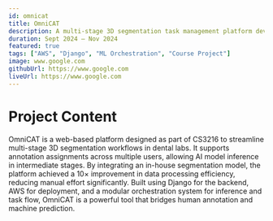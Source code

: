 ```yaml
---
id: omnicat
title: OmniCAT
description: A multi-stage 3D segmentation task management platform developed for dental applications.
duration: Sept 2024 – Nov 2024
featured: true
tags: ["AWS", "Django", "ML Orchestration", "Course Project"]
image: www.google.com
githubUrl: https://www.google.com
liveUrl: https://www.google.com
---
```


# Project Content

OmniCAT is a web-based platform designed as part of CS3216 to streamline multi-stage 3D segmentation workflows in dental labs. It supports annotation assignments across multiple users, allowing AI model inference in intermediate stages. By integrating an in-house segmentation model, the platform achieved a 10× improvement in data processing efficiency, reducing manual effort significantly. Built using Django for the backend, AWS for deployment, and a modular orchestration system for inference and task flow, OmniCAT is a powerful tool that bridges human annotation and machine prediction.
